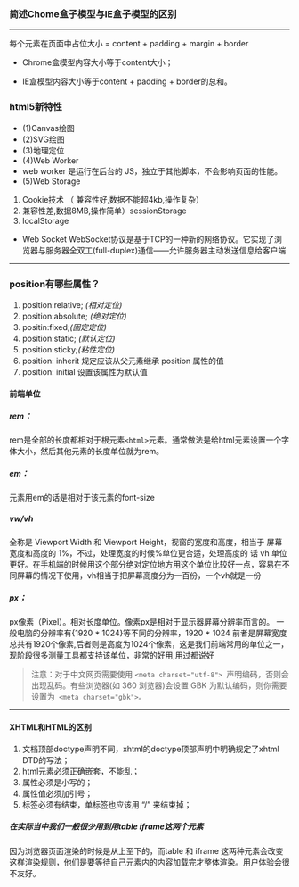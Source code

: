 ### 简述Chome盒子模型与IE盒子模型的区别
---
每个元素在页面中占位大小 = content + padding + margin + border

* Chrome盒模型内容大小等于content大小；

* IE盒模型内容大小等于content + padding + border的总和。

### html5新特性
* (1)Canvas绘图
* (2)SVG绘图
* (3)地理定位
* (4)Web Worker
* web worker 是运行在后台的 JS，独立于其他脚本，不会影响页面的性能。
* (5)Web Storage
1. Cookie技术 （ 兼容性好,数据不能超4kb,操作复杂）
2. 兼容性差,数据8MB,操作简单）sessionStorage
3. localStorage
* Web Socket
WebSocket协议是基于TCP的一种新的网络协议。它实现了浏览器与服务器全双工(full-duplex)通信——允许服务器主动发送信息给客户端
---
### position有哪些属性？
1. position:relative; _(相对定位)_
2. position:absolute; _(绝对定位)_
3. positin:fixed;_(固定定位)_
4. position:static; _(默认定位)_
5. position:sticky;_(粘性定位)_
6. position: inherit 规定应该从父元素继承 position 属性的值
7. position: initial 设置该属性为默认值
#### 前端单位
##### **rem**：
rem是全部的长度都相对于根元素`<html>`元素。通常做法是给html元素设置一个字体大小，然后其他元素的长度单位就为rem。
##### **em：**
元素用em的话是相对于该元素的font-size
##### **vw/vh**
全称是 Viewport Width 和 Viewport Height，视窗的宽度和高度，相当于 屏幕宽度和高度的 1%，不过，处理宽度的时候%单位更合适，处理高度的 话 vh 单位更好。在手机端的时候用这个部分绝对定位地方用这个单位比较好一点，容易在不同屏幕的情况下使用，vh相当于把屏幕高度分为一百份，一个vh就是一份
##### px；
px像素（Pixel）。相对长度单位。像素px是相对于显示器屏幕分辨率而言的。
一般电脑的分辨率有{1920 * 1024}等不同的分辨率，1920 * 1024 前者是屏幕宽度总共有1920个像素,后者则是高度为1024个像素，这是我们前端常用的单位之一，现阶段很多测量工具都支持该单位，非常的好用,用过都说好
>  注意：对于中文网页需要使用 `<meta charset="utf-8"> `声明编码，否则会出现乱码。有些浏览器(如 360 浏览器)会设置 GBK 为默认编码，则你需要设置为` <meta charset="gbk">。`
---
#### XHTML和HTML的区别
1. 文档顶部doctype声明不同，xhtml的doctype顶部声明中明确规定了xhtml DTD的写法；
2. html元素必须正确嵌套，不能乱；
3. 属性必须是小写的；
4. 属性值必须加引号；
5. 标签必须有结束，单标签也应该用  “/” 来结束掉；
##### 在实际当中我们一般很少用到用table  iframe这两个元素
  因为浏览器页面渲染的时候是从上至下的，而table 和 iframe 这两种元素会改变这样渲染规则，他们是要等待自己元素内的内容加载完才整体渲染。用户体验会很不友好。
  